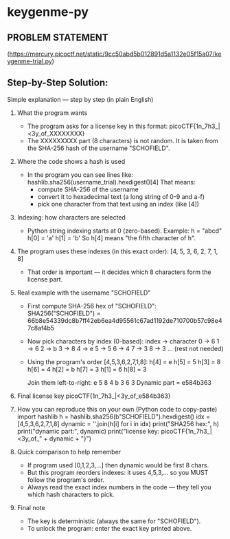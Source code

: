 # keygenme-py

## PROBLEM STATEMENT 
(https://mercury.picoctf.net/static/9cc50abd5b012891d5a1132e05f15a07/keygenme-trial.py)

## Step-by-Step Solution:
Simple explanation — step by step (in plain English)

1) What the program wants
   - The program asks for a license key in this format:
     picoCTF{1n_7h3_|<3y_of_XXXXXXXX}
   - The XXXXXXXXX part (8 characters) is not random.
     It is taken from the SHA-256 hash of the username "SCHOFIELD".

2) Where the code shows a hash is used
   - In the program you can see lines like:
     hashlib.sha256(username_trial).hexdigest()[4]
     That means:
       * compute SHA-256 of the username
       * convert it to hexadecimal text (a long string of 0-9 and a-f)
       * pick one character from that text using an index (like [4])

3) Indexing: how characters are selected
   - Python string indexing starts at 0 (zero-based).
     Example:
       h = "abcd"
       h[0] = 'a'
       h[1] = 'b'
     So h[4] means "the fifth character of h".

4) The program uses these indexes (in this exact order):
   [4, 5, 3, 6, 2, 7, 1, 8]
   - That order is important — it decides which 8 characters form the license part.

5) Real example with the username "SCHOFIELD"
   - First compute SHA-256 hex of "SCHOFIELD":
     SHA256("SCHOFIELD") =
     66b8e54339dc8b7ff42eb6ea4d95561c67ad1192de710700b57c98e47c8af4b5

   - Now pick characters by index (0-based):
     index -> character
     0 -> 6
     1 -> 6
     2 -> b
     3 -> 8
     4 -> e
     5 -> 5
     6 -> 4
     7 -> 3
     8 -> 3
     ... (rest not needed)

   - Using the program's order [4,5,3,6,2,7,1,8]:
     h[4] = e
     h[5] = 5
     h[3] = 8
     h[6] = 4
     h[2] = b
     h[7] = 3
     h[1] = 6
     h[8] = 3

     Join them left-to-right: e 5 8 4 b 3 6 3
     Dynamic part = e584b363

6) Final license key
   picoCTF{1n_7h3_|<3y_of_e584b363}

7) How you can reproduce this on your own (Python code to copy-paste)
   import hashlib
   h = hashlib.sha256(b"SCHOFIELD").hexdigest()
   idx = [4,5,3,6,2,7,1,8]
   dynamic = ''.join(h[i] for i in idx)
   print("SHA256 hex:", h)
   print("dynamic part:", dynamic)
   print("license key: picoCTF{1n_7h3_|<3y_of_" + dynamic + "}")

8) Quick comparison to help remember
   - If program used [0,1,2,3,...] then dynamic would be first 8 chars.
   - But this program reorders indexes: it uses 4,5,3,... so you MUST follow the program's order.
   - Always read the exact index numbers in the code — they tell you which hash characters to pick.

9) Final note
   - The key is deterministic (always the same for "SCHOFIELD").
   - To unlock the program: enter the exact key printed above.
